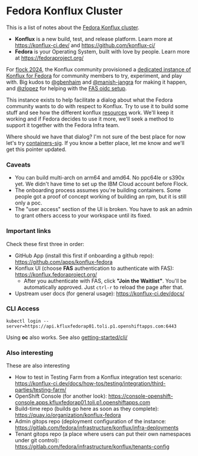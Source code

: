 # Fedora Konflux Cluster

This is a list of notes about the [Fedora Konflux cluster](https://konflux.fedoraproject.org/).

* **Konflux** is a new build, test, and release platform. Learn more at https://konflux-ci.dev/ and https://github.com/konflux-ci/
* **Fedora** is your Operating System, built with love by people. Learn more at https://fedoraproject.org/

For [flock 2024](https://fedoraproject.org/flock/2024/), the Konflux community provisioned a [dedicated instance of Konflux for Fedora](https://konflux.fedoraproject.org/) for community members to try, experiment, and play with. Big kudos to [@gbenhaim](https://github.com/gbenhaim) and [@manish-jangra](https://github.com/manish-jangra) for making it happen, and [@zlopez](https://github.com/zlopez) for helping with the [FAS oidc setup](https://pagure.io/fedora-infrastructure/issue/12075).

This instance exists to help facilitate a dialog about what the Fedora community wants to do with respect to Konflux. Try to use it to build some stuff and see how the different konflux [resources](https://konflux-ci.dev/architecture/architecture/index.html) work. We'll keep it working and if Fedora decides to use it more, we'll seek a method to support it together with the Fedora Infra team.

Where should we have that dialog? I'm not sure of the best place for now let's try [containers-sig](https://discussion.fedoraproject.org/tags/c/project/7/containers-sig). If you know a better place, let me know and we'll get this pointer updated.

### Caveats

* You can build multi-arch on arm64 and amd64. No ppc64le or s390x yet. We didn't have time to set up the IBM Cloud account before Flock.
* The onboarding process assumes you're building containers. Some people got a proof of concept working of building an rpm, but it is still only a poc.
* The "user access" section of the UI is broken. You have to ask an admin to grant others access to your workspace until its fixed.

### Important links

Check these first three in order:

* GitHub App (install this first if onboarding a github repo): https://github.com/apps/konflux-fedora
* Konflux UI (choose **FAS** authentication to authenticate with FAS): https://konflux.fedoraproject.org/
  * After you authenticate with FAS, click **"Join the Waitlist"**. You'll be automatically approved. Just `ctrl-r` to reload the page after that.
* Upstream user docs (for general usage): https://konflux-ci.dev/docs/

### CLI Access

```
kubectl login --server=https://api.kfluxfedorap01.toli.p1.openshiftapps.com:6443
```

Using **oc** also works. See also [getting-started/cli/](https://konflux-ci.dev/docs/getting-started/cli/)

### Also interesting

These are also interesting

* How to test in Testing Farm from a Konflux integration test scenario: https://konflux-ci.dev/docs/how-tos/testing/integration/third-parties/testing-farm/
* OpenShift Console (for another look): https://console-openshift-console.apps.kfluxfedorap01.toli.p1.openshiftapps.com
* Build-time repo (builds go here as soon as they complete): https://quay.io/organization/konflux-fedora
* Admin gitops repo (deployment configuration of the instance: https://gitlab.com/fedora/infrastructure/konflux/infra-deployments
* Tenant gitops repo (a place where users can put their own namespaces under git control): https://gitlab.com/fedora/infrastructure/konflux/tenants-config
